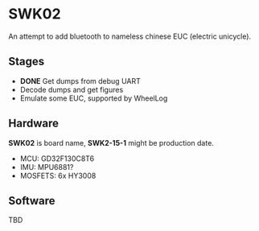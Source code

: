 # SWK02

An attempt to add bluetooth to nameless chinese EUC (electric unicycle).

## Stages

- **DONE** Get dumps from debug UART
- Decode dumps and get figures
- Emulate some EUC, supported by WheelLog

## Hardware

**SWK02** is board name, **SWK2-15-1** might be production date.

- MCU: GD32F130C8T6
- IMU: MPU6881?
- MOSFETS: 6x HY3008

## Software

TBD
